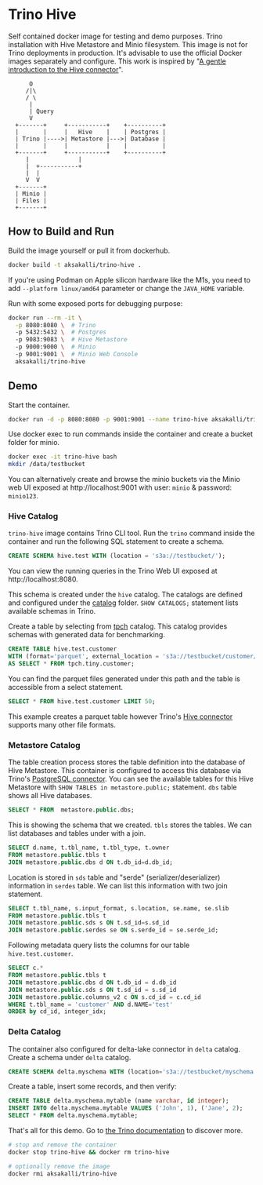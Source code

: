 # Trino Hive

Self contained docker image for testing and demo purposes.
Trino installation with Hive Metastore and Minio filesystem.
This image is not for Trino deployments in production.
It's advisable to use the official Docker images separately and configure.
This work is inspired by "[A gentle introduction to the Hive connector](https://trino.io/blog/2020/10/20/intro-to-hive-connector.html)".

```
      O
     /|\
     / \
      |
      | Query
      V
  +-------+     +-----------+    +----------+
  |       |     |   Hive    |    | Postgres |
  | Trino |---->| Metastore |--->| Database |
  |       |     |           |    |          |
  +-------+     +-----------+    +----------+
     |              |
     |  +-----------+
     |  |
     V  V
  +-------+
  | Minio |
  | Files |
  +-------+
```

## How to Build and Run

Build the image yourself or pull it from dockerhub.

```bash
docker build -t aksakalli/trino-hive .
```

If you're using Podman on Apple silicon hardware like the M1s,
you need to add `--platform linux/amd64` parameter or change the `JAVA_HOME` variable.

Run with some exposed ports for debugging purpose:

```bash
docker run --rm -it \
  -p 8080:8080 \  # Trino
  -p 5432:5432 \  # Postgres
  -p 9083:9083 \  # Hive Metastore
  -p 9000:9000 \  # Minio
  -p 9001:9001 \  # Minio Web Console
  aksakalli/trino-hive
```

## Demo

Start the container.

```bash
docker run -d -p 8080:8080 -p 9001:9001 --name trino-hive aksakalli/trino-hive
```

Use docker exec to run commands inside the container and create a bucket folder for minio.

```bash
docker exec -it trino-hive bash
mkdir /data/testbucket
```

You can alternatively create and browse the minio buckets via the Minio web UI exposed at http://localhost:9001 with user: `minio` & password: `minio123`.

### Hive Catalog

`trino-hive` image contains Trino CLI tool.
Run the `trino` command inside the container and run the following SQL statement to create a schema.

```sql
CREATE SCHEMA hive.test WITH (location = 's3a://testbucket/');
```

You can view the running queries in the Trino Web UI exposed at http://localhost:8080.

This schema is created under the `hive` catalog.
The catalogs are defined and configured under the [catalog](trino-etc/catalog) folder.
`SHOW CATALOGS;` statement lists available schemas in Trino.

Create a table by selecting from [tpch](https://www.tpc.org/tpch/) catalog.
This catalog provides schemas with generated data for benchmarking.

```sql
CREATE TABLE hive.test.customer
WITH (format='parquet', external_location = 's3a://testbucket/customer/')
AS SELECT * FROM tpch.tiny.customer;
```

You can find the parquet files generated under this path and
the table is accessible from a select statement.

```sql
SELECT * FROM hive.test.customer LIMIT 50;
```

This example creates a parquet table however Trino's [Hive connector](https://trino.io/docs/current/connector/hive.html) 
supports many other file formats.

### Metastore Catalog

The table creation process stores the table definition into the database of Hive Metastore.
This container is configured to access this database via Trino's [PostgreSQL connector](https://trino.io/docs/current/connector/postgresql.html).
You can see the available tables for this Hive Metastore with `SHOW TABLES in metastore.public;` statement.
`dbs` table shows all Hive databases.

```sql
SELECT * FROM  metastore.public.dbs;
```
This is showing the schema that we created.
`tbls` stores the tables.
We can list databases and tables under with a join.

```sql
SELECT d.name, t.tbl_name, t.tbl_type, t.owner
FROM metastore.public.tbls t
JOIN metastore.public.dbs d ON t.db_id=d.db_id;
```
Location is stored in `sds` table and "serde" (serializer/deserializer) information in `serdes` table.
We can list this information with two join statement.

```sql
SELECT t.tbl_name, s.input_format, s.location, se.name, se.slib
FROM metastore.public.tbls t
JOIN metastore.public.sds s ON t.sd_id=s.sd_id
JOIN metastore.public.serdes se ON s.serde_id = se.serde_id;
```

Following metadata query lists the columns for our table `hive.test.customer`.

```sql
SELECT c.*
FROM metastore.public.tbls t
JOIN metastore.public.dbs d ON t.db_id = d.db_id
JOIN metastore.public.sds s ON t.sd_id = s.sd_id
JOIN metastore.public.columns_v2 c ON s.cd_id = c.cd_id
WHERE t.tbl_name = 'customer' AND d.NAME='test'
ORDER by cd_id, integer_idx;
```

### Delta Catalog

The container also configured for delta-lake connector in `delta` catalog.
Create a schema under `delta` catalog.

```sql
CREATE SCHEMA delta.myschema WITH (location='s3a://testbucket/myschema');
```

Create a table, insert some records, and then verify:

```sql
CREATE TABLE delta.myschema.mytable (name varchar, id integer);
INSERT INTO delta.myschema.mytable VALUES ('John', 1), ('Jane', 2);
SELECT * FROM delta.myschema.mytable;
```

That's all for this demo.
Go to [the Trino documentation](https://trino.io/docs/current/) to discover more.

```bash
# stop and remove the container
docker stop trino-hive && docker rm trino-hive

# optionally remove the image
docker rmi aksakalli/trino-hive
```
